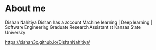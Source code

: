 # About me
Dishan Nahitiya
Dishan has a account
Machine learning | Deep learning | Software Engineering Graduate Research Assistant at Kansas State University

https://dishan3x.github.io/DishanNahitiya/